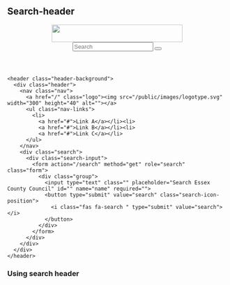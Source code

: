## Search-header

<header class="header-background">
  <div class="header">
    <nav class="nav">
      <a href="/" class="logo"><img src="/public/images/logotype.svg" width="300" height="40" alt=""></a>
      <div class="search">
        <div class="search-input">
          <form action="/search" method="get" role="search" class="form">
            <div class="group">
              <input type="text" class="" placeholder="Search" id="" name="name" required="">
              <button type="submit" value="search" class="search-icon-position">
                <i class="fas fa-search " type="submit" value="search"></i>
              </button>
            </div>
          </form>
        </div>
      </div>
    </nav>
  </div>
</header>

    <header class="header-background">
      <div class="header">
        <nav class="nav">
          <a href="/" class="logo"><img src="/public/images/logotype.svg" width="300" height="40" alt=""></a>
          <ul class="nav-links">
            <li>
              <a href="#">Link A</a></li><li>
              <a href="#">Link B</a></li><li>
              <a href="#">Link C</a></li>
          </ul>
        </nav>
        <div class="search">
          <div class="search-input">
            <form action="/search" method="get" role="search" class="form">
              <div class="group">
                <input type="text" class="" placeholder="Search Essex County Council" id="" name="name" required="">
                <button type="submit" value="search" class="search-icon-position">
                  <i class="fas fa-search " type="submit" value="search"></i>
                </button>
              </div>
            </form>
          </div>
        </div>
      </div>
    </header>



### Using search header
